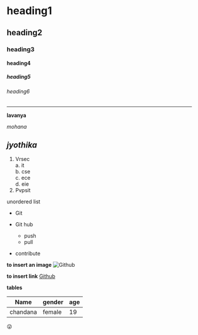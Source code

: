 # heading1
## heading2
### heading3
#### heading4
##### heading5
###### heading6

-----------------------------------------------------------------------------

**lavanya**


*mohana*


***jyothika***
--------------------------------------------

1. Vrsec   
  a. it   
  b. cse   
  c. ece   
  d. eie    
2. Pvpsit   

unordered list 
* Git
* Git hub
  - push
  - pull
  
* contribute   



 **to insert an image**
 ![Github](https://images.pexels.com/photos/736230/pexels-photo-736230.jpeg?auto=compress&cs=tinysrgb&dpr=1&w=500)
 
 
 
**to insert link**
[Github](https://www.google.com/url?sa=i&url=https%3A%2F%2Fwww.pinterest.com%2Fpin%2F319122323571810677%2F&psig=AOvVaw1J7bcZegB4xmf-DqAhBz33&ust=1613896395377000&source=images&cd=vfe&ved=0CAIQjRxqFwoTCNCf1riH-O4CFQAAAAAdAAAAABAD)


**tables**

|Name|gender|age|
|-----|------|----|
|chandana|female|19|

:stuck_out_tongue_winking_eye:

